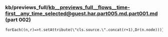 ### kb/previews_full/kb__previews_full__flows__time-first__any_time_selected@guest.har.part005.md.part001.md (part 002)

```md
forEach((n,r)=>t.setAttribute(\"cls.source.\".concat(r+1),Dr(n.node)))}function DE(t,e,n,r){let i
```

```
